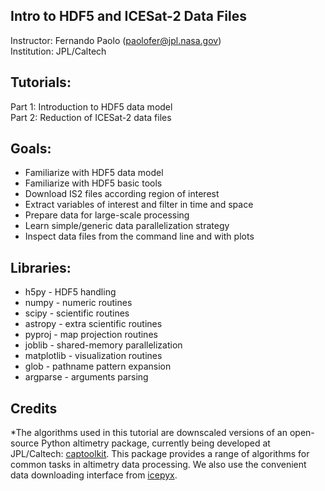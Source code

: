 Intro to HDF5 and ICESat-2 Data Files
-------------------------------------

Instructor: Fernando Paolo (paolofer@jpl.nasa.gov)  
Institution: JPL/Caltech

## Tutorials:  

Part 1: Introduction to HDF5 data model  
Part 2: Reduction of ICESat-2 data files  

## Goals:  

- Familiarize with HDF5 data model  
- Familiarize with HDF5 basic tools  
- Download IS2 files according region of interest  
- Extract variables of interest and filter in time and space  
- Prepare data for large-scale processing  
- Learn simple/generic data parallelization strategy  
- Inspect data files from the command line and with plots  

## Libraries:  

- h5py - HDF5 handling   
- numpy - numeric routines  
- scipy - scientific routines  
- astropy - extra scientific routines
- pyproj - map projection routines   
- joblib - shared-memory parallelization  
- matplotlib - visualization routines  
- glob - pathname pattern expansion  
- argparse - arguments parsing  

## Credits

*The algorithms used in this tutorial are downscaled versions of an open-source Python altimetry package, currently being developed at JPL/Caltech: [captoolkit](https://github.com/fspaolo/captoolkit). This package provides a range of algorithms for common tasks in altimetry data processing. We also use the convenient data downloading interface from [icepyx](https://github.com/icesat2py/icepyx). 
